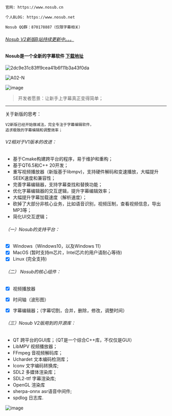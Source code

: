 ```
官网: https://www.nosub.cn

个人BLOG: https://www.nosub.net

Nosub QQ群：870178887（仅限字幕相关）

```

###### [Nosub V2新版B站持续更新中。。。](https://space.bilibili.com/392428129)

#### Nosub是一个全新的字幕软件 [下载地址](https://github.com/patui/Nosub/releases)

![2dc9e31c83ff9cea41b6f11b3a43f0da](https://github.com/user-attachments/assets/06f21407-f678-4e7e-bea3-d02d72d228fd)

![A02-N](https://github.com/user-attachments/assets/871fda9a-ad32-4b87-8602-d99953178d5b)

![image](https://github.com/user-attachments/assets/e93ea0c3-5c8f-4a86-ab3d-4974a9be2a2d)


>开发者愿景：让新手上字幕真正变得简单；
---

关于新版的思考：
```
V2新版已经开始做减法，完全专注于字幕编辑软件，
追求极致的字幕编辑和调整效率；
```

###### V2相对于V1版本的改进：
- 基于Cmake构建跨平台的程序，易于维护和重构；
- 基于QT6.5和C++ 20开发；
- 重写视频播放器（新版基于libmpv)，支持硬件解码和变速播放，大幅提升SEEK速度和兼容性；
- 完善字幕编辑器，支持字幕查找和替换功能；
- 优化字幕编辑器的交互逻辑，提升字幕编辑效率；
- 大幅提升字幕加载速度（解析速度）；
- 砍掉了大部分非核心业务，比如语音识别，视频压制，查看视频信息，导出MP3等；
- 简化UI交互逻辑；


###### （一）Nosub的支持平台：
- [x] Windows（Windows10，以及Windows 11）
- [x] MacOS (暂时支持m芯片，Intel芯片的用户请耐心等待)
- [x] Linux (完全支持)

###### （二） Nosub的核心组件：
- [x] 视频播放器
- [x] 时间轴（波形图）
- [x] 字幕编辑器；（字幕切割，合并，删除，修改，调整时间）


###### （三）Nosub V2版用到的开源库：
- QT 跨平台的GUI库；（QT是一个综合C++库，不仅仅是GUI）
- LibMPV 视频播放器；
- FFmpeg 音视频解码库；
- Uchardet 文本编码检测库；
- Iconv   文字编码转换库;
- SDL2 多媒体渲染库；
- SDL2-ttf 字幕渲染库;
- OpenGL  渲染库
- sherpa-onnx asr语音中间件;
- spdlog 日志库.


![image](https://github.com/user-attachments/assets/43b3c170-5b8c-4e1b-8b44-246498dd58e2)

